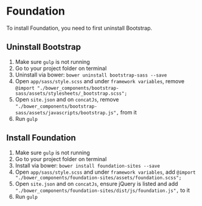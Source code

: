 # Foundation

To install Foundation, you need to first uninstall Bootstrap.

## Uninstall Bootstrap

1. Make sure `gulp` is not running
1. Go to your project folder on terminal
1. Uninstall via bower: `bower uninstall bootstrap-sass --save`
1. Open `app/sass/style.scss` and under `framework variables`, remove `@import "./bower_components/bootstrap-sass/assets/stylesheets/_bootstrap.scss";`
1. Open `site.json` and on `concatJs`, remove `"./bower_components/bootstrap-sass/assets/javascripts/bootstrap.js",` from it
1. Run `gulp`

## Install Foundation

1. Make sure `gulp` is not running
1. Go to your project folder on terminal
1. Install via bower: `bower install foundation-sites --save`
1. Open `app/sass/style.scss` and under `framework variables`, add `@import "./bower_components/foundation-sites/assets/foundation.scss";`
1. Open `site.json` and on `concatJs`, ensure jQuery is listed and add `"./bower_components/foundation-sites/dist/js/foundation.js",` to it
1. Run `gulp`